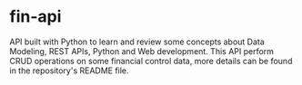 # fin-api
API built with Python to learn and review some concepts about Data Modeling, REST APIs, Python and Web development. This API perform CRUD operations on some financial control data, more details can be found in the repository's README file.

